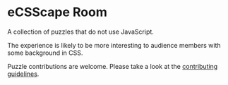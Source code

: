 
# eCSScape Room

A collection of puzzles that do not use JavaScript.

The experience is likely to be more interesting to audience members with some background in CSS.

Puzzle contributions are welcome. Please take a look at the [contributing guidelines](./CONTRIBUTING.md).
